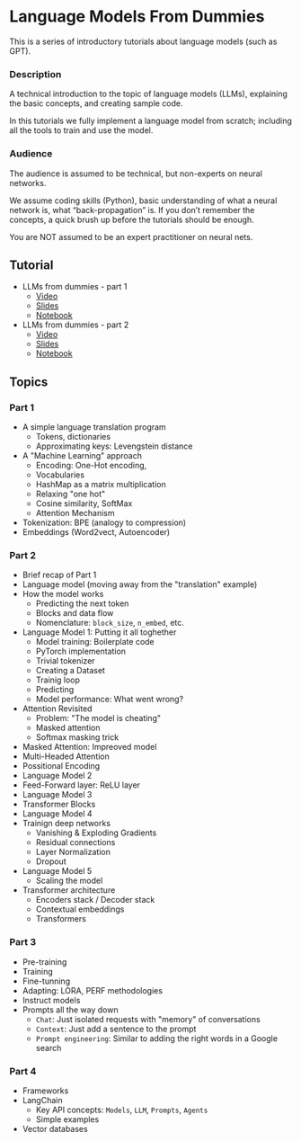 # Language Models From Dummies

This is a series of introductory tutorials about language models (such as GPT).

### Description

A technical introduction to the topic of language models (LLMs), explaining the basic concepts, and creating sample code.

In this tutorials we fully implement a language model from scratch; including all the tools to train and use the model.

### Audience

The audience is assumed to be technical, but non-experts on neural networks.

We assume coding skills (Python), basic understanding of what a neural network is, what “back-propagation” is.
If you don’t remember the concepts, a quick brush up before the tutorials should be enough.

You are NOT assumed to be an expert practitioner on neural nets.

## Tutorial

- LLMs from dummies - part 1
  - [Video]()
  - [Slides](./slides/LLMs_from_dummies_part_1.pdf)
  - [Notebook](./notebooks/LLMs_from_dummies_Part_1.ipynb)
- LLMs from dummies - part 2
  - [Video]()
  - [Slides](./slides/LLMs_from_dummies_part_2.pdf)
  - [Notebook]()

## Topics

### Part 1
- A simple language translation program
  - Tokens, dictionaries
  - Approximating keys: Levengstein distance
- A "Machine Learning" approach
  - Encoding: One-Hot encoding,
  - Vocabularies
  - HashMap as a matrix multiplication
  - Relaxing "one hot"
  - Cosine similarity, SoftMax
  - Attention Mechanism
- Tokenization: BPE (analogy to compression)
- Embeddings (Word2vect, Autoencoder)

### Part 2
- Brief recap of Part 1
- Language model (moving away from the "translation" example)
- How the model works 
  - Predicting the next token
  - Blocks and data flow
  - Nomenclature: `block_size`, `n_embed`, etc.
- Language Model 1: Putting it all toghether
  - Model training: Boilerplate code
  - PyTorch implementation
  - Trivial tokenizer
  - Creating a Dataset
  - Trainig loop
  - Predicting
  - Model performance: What went wrong?
- Attention Revisited
  - Problem: "The model is cheating"
  - Masked attention
  - Softmax masking trick
- Masked Attention: Impreoved model
- Multi-Headed Attention
- Possitional Encoding
- Language Model 2
- Feed-Forward layer: ReLU layer
- Language Model 3
- Transformer Blocks
- Language Model 4
- Trainign deep networks
  - Vanishing & Exploding Gradients
  - Residual connections
  - Layer Normalization
  - Dropout
- Language Model 5
  - Scaling the model
- Transformer architecture
   - Encoders stack / Decoder stack
   - Contextual embeddings
   - Transformers

### Part 3
- Pre-training
- Training
- Fine-tunning
- Adapting: LORA, PERF methodologies
- Instruct models
- Prompts all the way down
   - `Chat`: Just isolated requests with "memory" of conversations
   - `Context`: Just add a sentence to the prompt
   - `Prompt engineering`: Similar to adding the right words in a Google search

### Part 4
- Frameworks
- LangChain
  - Key API concepts: `Models`,  `LLM`,  `Prompts`,  `Agents`
  - Simple examples
- Vector databases
